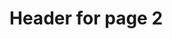 <!-- TITLE: My Second Page -->
<!-- SUBTITLE: A quick summary of My Second Page -->

# Header for page 2